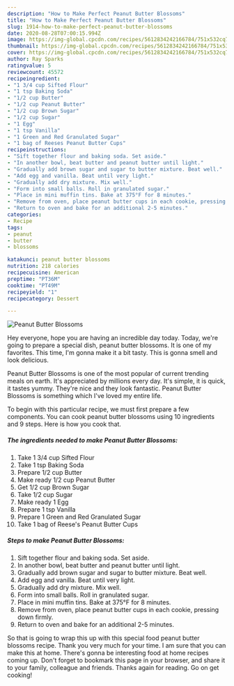 ```yaml
---
description: "How to Make Perfect Peanut Butter Blossoms"
title: "How to Make Perfect Peanut Butter Blossoms"
slug: 1914-how-to-make-perfect-peanut-butter-blossoms
date: 2020-08-28T07:00:15.994Z
image: https://img-global.cpcdn.com/recipes/5612834242166784/751x532cq70/peanut-butter-blossoms-recipe-main-photo.jpg
thumbnail: https://img-global.cpcdn.com/recipes/5612834242166784/751x532cq70/peanut-butter-blossoms-recipe-main-photo.jpg
cover: https://img-global.cpcdn.com/recipes/5612834242166784/751x532cq70/peanut-butter-blossoms-recipe-main-photo.jpg
author: Ray Sparks
ratingvalue: 5
reviewcount: 45572
recipeingredient:
- "1 3/4 cup Sifted Flour"
- "1 tsp Baking Soda"
- "1/2 cup Butter"
- "1/2 cup Peanut Butter"
- "1/2 cup Brown Sugar"
- "1/2 cup Sugar"
- "1 Egg"
- "1 tsp Vanilla"
- "1 Green and Red Granulated Sugar"
- "1 bag of Reeses Peanut Butter Cups"
recipeinstructions:
- "Sift together flour and baking soda. Set aside."
- "In another bowl, beat butter and peanut butter until light."
- "Gradually add brown sugar and sugar to butter mixture. Beat well."
- "Add egg and vanilla. Beat until very light."
- "Gradually add dry mixture. Mix well."
- "Form into small balls. Roll in granulated sugar."
- "Place in mini muffin tins. Bake at 375°F for 8 minutes."
- "Remove from oven, place peanut butter cups in each cookie, pressing down firmly."
- "Return to oven and bake for an additional 2-5 minutes."
categories:
- Recipe
tags:
- peanut
- butter
- blossoms

katakunci: peanut butter blossoms 
nutrition: 218 calories
recipecuisine: American
preptime: "PT36M"
cooktime: "PT49M"
recipeyield: "1"
recipecategory: Dessert

---
```



![Peanut Butter Blossoms](https://img-global.cpcdn.com/recipes/5612834242166784/751x532cq70/peanut-butter-blossoms-recipe-main-photo.jpg)

Hey everyone, hope you are having an incredible day today. Today, we're going to prepare a special dish, peanut butter blossoms. It is one of my favorites. This time, I'm gonna make it a bit tasty. This is gonna smell and look delicious.

Peanut Butter Blossoms is one of the most popular of current trending meals on earth. It's appreciated by millions every day. It's simple, it is quick, it tastes yummy. They're nice and they look fantastic. Peanut Butter Blossoms is something which I've loved my entire life.




To begin with this particular recipe, we must first prepare a few components. You can cook peanut butter blossoms using 10 ingredients and 9 steps. Here is how you cook that.

<!--inarticleads1-->

##### The ingredients needed to make Peanut Butter Blossoms:

1. Take 1 3/4 cup Sifted Flour
1. Take 1 tsp Baking Soda
1. Prepare 1/2 cup Butter
1. Make ready 1/2 cup Peanut Butter
1. Get 1/2 cup Brown Sugar
1. Take 1/2 cup Sugar
1. Make ready 1 Egg
1. Prepare 1 tsp Vanilla
1. Prepare 1 Green and Red Granulated Sugar
1. Take 1 bag of Reese&#39;s Peanut Butter Cups




<!--inarticleads2-->

##### Steps to make Peanut Butter Blossoms:

1. Sift together flour and baking soda. Set aside.
1. In another bowl, beat butter and peanut butter until light.
1. Gradually add brown sugar and sugar to butter mixture. Beat well.
1. Add egg and vanilla. Beat until very light.
1. Gradually add dry mixture. Mix well.
1. Form into small balls. Roll in granulated sugar.
1. Place in mini muffin tins. Bake at 375°F for 8 minutes.
1. Remove from oven, place peanut butter cups in each cookie, pressing down firmly.
1. Return to oven and bake for an additional 2-5 minutes.




So that is going to wrap this up with this special food peanut butter blossoms recipe. Thank you very much for your time. I am sure that you can make this at home. There's gonna be interesting food at home recipes coming up. Don't forget to bookmark this page in your browser, and share it to your family, colleague and friends. Thanks again for reading. Go on get cooking!
